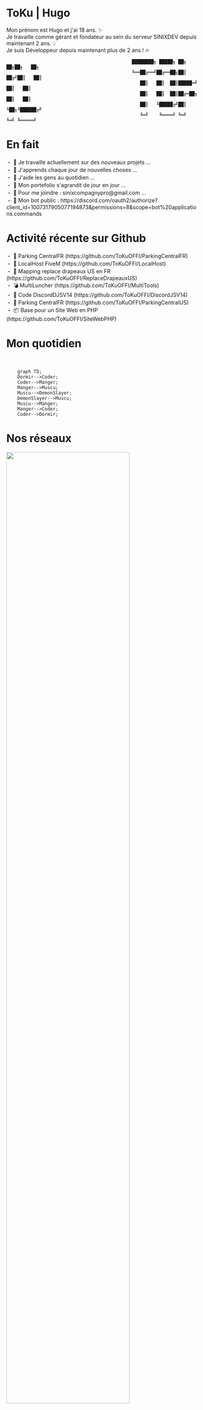 <h1>ToKu | Hugo  </h1>

<p> Mon prénom est Hugo et j'ai 18 ans. ✨ <br> 
Je travaille comme gérant et fondateur au sein du serveur SINIXDEV depuis maintenant 2 ans. 💡 <br> 
Je suis Développeur depuis maintenant plus de 2 ans ! 🔥</p>

                                                  ████████╗ █████╗ ██╗  ██╗██╗   ██╗ 
                                                  ╚══██╔══╝██╔══██╗██║ ██╔╝██║   ██║    
                                                     ██║   ██║  ██║█████═╝ ██║   ██║
                                                     ██║   ██║  ██║██╔═██╗ ██║   ██║
                                                     ██║   ╚█████╔╝██║ ╚██╗╚██████╔╝
                                                     ╚═╝    ╚════╝ ╚═╝  ╚═╝ ╚═════╝

<h1> En fait  </h1>

<p> ・ 📡 Je travaille actuellement  sur des nouveaux projets ... <br> 
    ・ 🌱 J'apprends chaque jour de nouvelles choses ... <br>
    ・ 👯 J'aide les gens au quotidien ... <br> 
    ・ 📂 Mon portefolio s'agrandit de jour en jour ... <br>
    ・ 💎 Pour me joindre : sinixcompagnypro@gmail.com ... <br>
    ・ 🤖 Mon bot public : https://discord.com/oauth2/authorize?client_id=1007317905077194873&permissions=8&scope=bot%20applications.commands
  </p>
  
 <h1> Activité récente sur Github </h1>
 
<p> ・ 🚗 Parking CentralFR (https://github.com/ToKuOFFI/ParkingCentralFR) <br> 
    ・ 🚀 LocalHost FiveM (https://github.com/ToKuOFFI/LocalHost) <br>
    ・ 🎀 Mapping replace drapeaux US en FR (https://github.com/ToKuOFFI/ReplaceDrapeauxUS) <br>
    ・ 💣 MultiLuncher (https://github.com/ToKuOFFI/MultiTools) <br>
    ・ 🍭 Code DiscordDJSV14 (https://github.com/ToKuOFFI/DiscordJSV14) <br>
    ・ 🚗 Parking CentralFR (https://github.com/ToKuOFFI/ParkingCentralUS) <br> 
    ・ 📦 Base pour un Site Web en PHP (https://github.com/ToKuOFFI/SiteWebPHP) <br> 
   
  </p>

<h1> Mon quotidien </h1>

<br>

```mermaid 
    graph TD;
    Dormir-->Coder;
    Coder-->Manger;
    Manger-->Muscu;
    Muscu-->DemonSlayer;
    DemonSlayer-->Muscu;
    Muscu-->Manger;
    Manger-->Coder;
    Coder-->Dormir;
```



<h1> Nos réseaux </h1>

<a href="https://discord.gg/sinixdev"><img width="80%" src="https://cdn.discordapp.com/attachments/550812787358826513/1007745469599973548/baniere_sinix_dev_toku.png"></a>

    🧪 | discord.gg/sinixdev
<br> 

    🔭 | https://www.youtube.com/channel/UCC-t40pbAhyoXQRoRlczKXg

<br> 

    🗞️ | https://www.tiktok.com/@sinixdevofficiel 
<br>

    🤖 | https://discord.gg/rHBztbN7tn
    
<h1> Statistiques GitHub </h1>
<br>


![GHstats](https://github-readme-stats.vercel.app/api?username=ToKuOFFI&show_icons=true&hide_border=false&title_color=3B1F94f&icon_color=FFE500&bg_color=09131B&text_color=ffffff&border_color=0c1a25)


    
   
    

